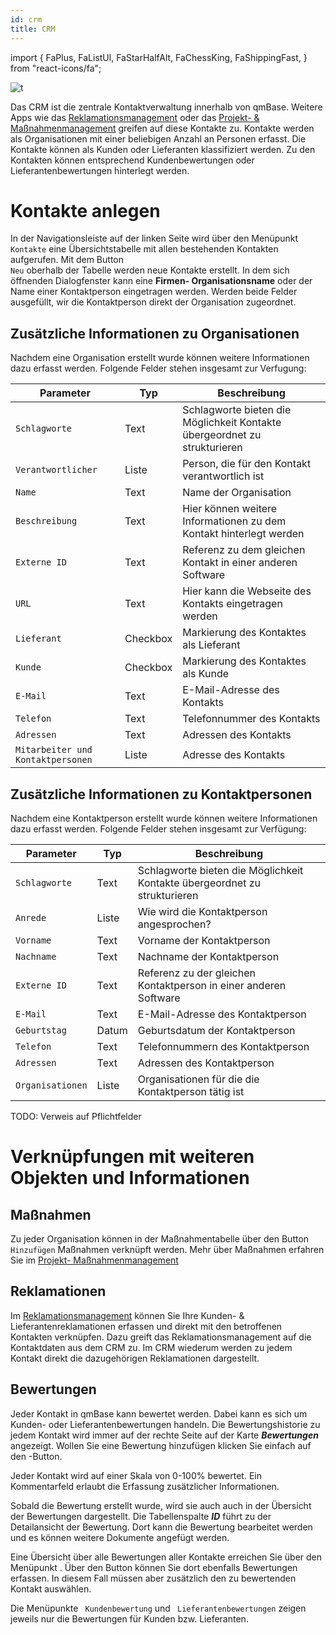 ```yaml
---
id: crm
title: CRM
---
```


import {
FaPlus,
FaListUl,
FaStarHalfAlt,
FaChessKing,
FaShippingFast,
} from "react-icons/fa";

![t](https://caqadmin.blob.core.windows.net/public-screenshots/All%20Integration%20Specs/Crm.png)

Das CRM ist die zentrale Kontaktverwaltung innerhalb von qmBase. Weitere Apps wie das [Reklamationsmanagement](claim-management) oder das [Projekt- & Maßnahmenmanagement](projects-and-tasks) greifen auf diese Kontakte zu. Kontakte werden als Organisationen mit einer beliebigen Anzahl an Personen erfasst. Die Kontakte können als Kunden oder Lieferanten klassifiziert werden. Zu den Kontakten können entsprechend Kundenbewertungen oder Lieferantenbewertungen hinterlegt werden.

# Kontakte anlegen

In der Navigationsleiste auf der linken Seite wird über den Menüpunkt <code><FaListUl/> Kontakte</code> eine Übersichtstabelle mit allen bestehenden Kontakten aufgerufen. Mit dem Button <code><FaPlus/> Neu</code> oberhalb der Tabelle werden neue Kontakte erstellt. In dem sich öffnenden Dialogfenster kann eine **Firmen- Organisationsname** oder der Name einer Kontaktperson eingetragen werden. Werden beide Felder ausgefüllt, wir die Kontaktperson direkt der Organisation zugeordnet.

## Zusätzliche Informationen zu Organisationen

Nachdem eine Organisation erstellt wurde können weitere Informationen dazu erfasst werden. Folgende Felder stehen insgesamt zur Verfugung:

| Parameter                                    | Typ      | Beschreibung                                                              |
| -------------------------------------------- | -------- | ------------------------------------------------------------------------- |
| <code>Schlagworte</code>                     | Text     | Schlagworte bieten die Möglichkeit Kontakte übergeordnet zu strukturieren |
| <code>Verantwortlicher</code>                | Liste    | Person, die für den Kontakt verantwortlich ist                            |
| <code>Name</code>                            | Text     | Name der Organisation                                                     |
| <code>Beschreibung</code>                    | Text     | Hier können weitere Informationen zu dem Kontakt hinterlegt werden        |
| <code>Externe ID</code>                      | Text     | Referenz zu dem gleichen Kontakt in einer anderen Software                |
| <code>URL</code>                             | Text     | Hier kann die Webseite des Kontakts eingetragen werden                    |
| <code>Lieferant</code>                       | Checkbox | Markierung des Kontaktes als Lieferant                                    |
| <code>Kunde</code>                           | Checkbox | Markierung des Kontaktes als Kunde                                        |
| <code>E-Mail</code>                          | Text     | E-Mail-Adresse des Kontakts                                               |
| <code>Telefon</code>                         | Text     | Telefonnummer des Kontakts                                                |
| <code>Adressen</code>                        | Text     | Adressen des Kontakts                                                     |
| <code>Mitarbeiter und Kontaktpersonen</code> | Liste    | Adresse des Kontakts                                                      |

## Zusätzliche Informationen zu Kontaktpersonen

Nachdem eine Kontaktperson erstellt wurde können weitere Informationen dazu erfasst werden. Folgende Felder stehen insgesamt zur Verfügung:

| Parameter                   | Typ   | Beschreibung                                                              |
| --------------------------- | ----- | ------------------------------------------------------------------------- |
| <code>Schlagworte</code>    | Text  | Schlagworte bieten die Möglichkeit Kontakte übergeordnet zu strukturieren |
| <code>Anrede</code>         | Liste | Wie wird die Kontaktperson angesprochen?                                  |
| <code>Vorname</code>        | Text  | Vorname der Kontaktperson                                                 |
| <code>Nachname</code>       | Text  | Nachname der Kontaktperson                                                |
| <code>Externe ID</code>     | Text  | Referenz zu der gleichen Kontaktperson in einer anderen Software          |
| <code>E-Mail</code>         | Text  | E-Mail-Adresse des Kontaktperson                                          |
| <code>Geburtstag</code>     | Datum | Geburtsdatum der Kontaktperson                                            |
| <code>Telefon</code>        | Text  | Telefonnummern des Kontaktperson                                          |
| <code>Adressen</code>       | Text  | Adressen des Kontaktperson                                                |
| <code>Organisationen</code> | Liste | Organisationen für die die Kontaktperson tätig ist                        |

TODO: Verweis auf Pflichtfelder

# Verknüpfungen mit weiteren Objekten und Informationen

## Maßnahmen

Zu jeder Organisation können in der Maßnahmentabelle über den Button <code><FaPlus/> Hinzufügen</code> Maßnahmen verknüpft werden. Mehr über Maßnahmen erfahren Sie im [Projekt- Maßnahmenmanagement](projects-and-tasks)

## Reklamationen

Im [Reklamationsmanagement](claim-management) können Sie Ihre Kunden- & Lieferantenreklamationen erfassen und direkt mit den betroffenen Kontakten verknüpfen. Dazu greift das Reklamationsmanagement auf die Kontaktdaten aus dem CRM zu. Im CRM wiederum werden zu jedem Kontakt direkt die dazugehörigen Reklamationen dargestellt.

## Bewertungen

Jeder Kontakt in qmBase kann bewertet werden. Dabei kann es sich um Kunden- oder Lieferantenbewertungen handeln. Die Bewertungshistorie zu jedem Kontakt wird immer auf der rechte Seite auf der Karte **_Bewertungen_** angezeigt. Wollen Sie eine Bewertung hinzufügen klicken Sie einfach auf den <FaPlus/>-Button.

Jeder Kontakt wird auf einer Skala von 0-100% bewertet. Ein Kommentarfeld erlaubt die Erfassung zusätzlicher Informationen.

Sobald die Bewertung erstellt wurde, wird sie auch auch in der Übersicht der Bewertungen dargestellt. Die Tabellenspalte **_ID_** führt zu der Detailansicht der Bewertung. Dort kann die Bewertung bearbeitet werden und es können weitere Dokumente angefügt werden.

Eine Übersicht über alle Bewertungen aller Kontakte erreichen Sie über den Menüpunkt <code><FaStarHalfAlt/></code>. Über den Button <code><FaPlus/></code> können Sie dort ebenfalls Bewertungen erfassen. In diesem Fall müssen aber zusätzlich den zu bewertenden Kontakt auswählen.

Die Menüpunkte <code><FaChessKing/> Kundenbewertung</code> und <code><FaShippingFast/> Lieferantenbewertungen</code> zeigen jeweils nur die Bewertungen für Kunden bzw. Lieferanten.
